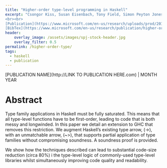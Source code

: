 ```yaml
---
title: "Higher-order type-level programming in Haskell"
excerpt: "Csongor Kiss, Susan Eisenbach, Tony Field, Simon Peyton Jones. (2019). 
<br><br>
[Publication](https://www.microsoft.com/en-us/research/uploads/prod/2019/03/unsaturated-type-families-icfp-2019.pdf){: .btn .btn--info ..btn--large}
[BibTex](https://www.microsoft.com/en-us/research/publication/higher-order-type-level-programming-in-haskell/bibtex/){: .btn .btn--info ..btn--large}"
header:
    overlay_image: /assets/images/spj-stock-header.jpg 
    overlay_filter: 0.5
permalink: /higher-order-type/
tags: 
  - haskell 
  - publication 
---
```

[PUBLICATION NAME](http://LINK TO PUBLICATION HERE.com) | MONTH YEAR

# Abstract 
Type family applications in Haskell must be fully saturated. This means that all type-level functions have to be first-order, leading to code that is both messy and longwinded. In this paper we detail an extension to GHC that removes this restriction. We augment Haskell’s existing type arrow, (->), with an  unmatchable arrow, (~>), that supports partial application of type families without compromising soundness. A soundness proof is provided.

We show how the techniques described can lead to substantial code-size reduction (circa 80%) i the type-level logic of commonly-used type-level libraries whilst simultaneously improving code quality and readability.


